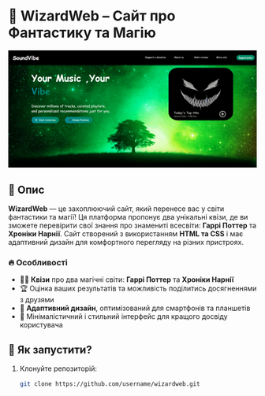 # 🌌 WizardWeb – Сайт про Фантастику та Магію

![Прев'ю сайту](image.png)

## 📖 Опис
**WizardWeb** — це захоплюючий сайт, який перенесе вас у світи фантастики та магії! Ця платформа пропонує два унікальні квізи, де ви зможете перевірити свої знання про знамениті всесвіти: **Гаррі Поттер** та **Хроніки Нарнії**. Сайт створений з використанням **HTML та CSS** і має адаптивний дизайн для комфортного перегляду на різних пристроях.

### 🔥 Особливості
- 🧙‍♂️ **Квізи** про два магічні світи: **Гаррі Поттер** та **Хроніки Нарнії**
- 🏆 Оцінка ваших результатів та можливість поділитись досягненнями з друзями
- 📱 **Адаптивний дизайн**, оптимізований для смартфонів та планшетів
- 🎨 Мінімалістичний і стильний інтерфейс для кращого досвіду користувача

## 🚀 Як запустити?
1. Клонуйте репозиторій:
   ```bash
   git clone https://github.com/username/wizardweb.git

